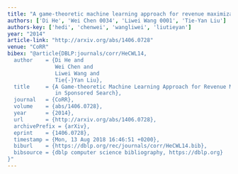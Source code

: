 ```yaml
---
title: "A game-theoretic machine learning approach for revenue maximization in sponsored search"
authors: ['Di He', 'Wei Chen 0034', 'Liwei Wang 0001', 'Tie-Yan Liu']
authors-key: ['hedi', 'chenwei', 'wangliwei', 'liutieyan']
year: "2014"
article-link: "http://arxiv.org/abs/1406.0728"
venue: "CoRR"
bibex: "@article{DBLP:journals/corr/HeCWL14,
  author    = {Di He and
               Wei Chen and
               Liwei Wang and
               Tie{-}Yan Liu},
  title     = {A Game-theoretic Machine Learning Approach for Revenue Maximization
               in Sponsored Search},
  journal   = {CoRR},
  volume    = {abs/1406.0728},
  year      = {2014},
  url       = {http://arxiv.org/abs/1406.0728},
  archivePrefix = {arXiv},
  eprint    = {1406.0728},
  timestamp = {Mon, 13 Aug 2018 16:46:51 +0200},
  biburl    = {https://dblp.org/rec/journals/corr/HeCWL14.bib},
  bibsource = {dblp computer science bibliography, https://dblp.org}
}"
---
```

